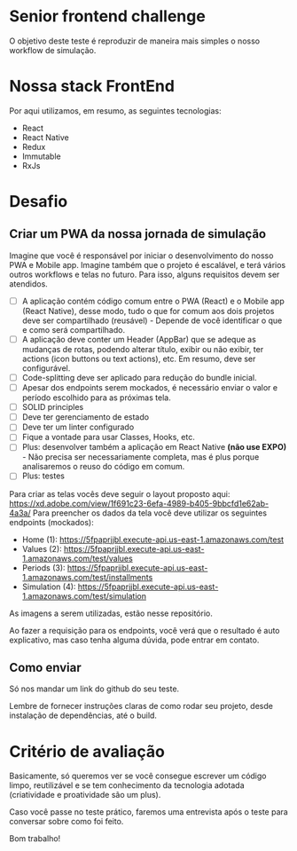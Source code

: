 # Senior frontend challenge

O objetivo deste teste é reproduzir de maneira mais simples o nosso workflow de simulação.

# Nossa stack FrontEnd
Por aqui utilizamos, em resumo, as seguintes tecnologias:
- React
- React Native
- Redux
- Immutable
- RxJs


# Desafio
## Criar um PWA da nossa jornada de simulação

Imagine que você é responsável por iniciar o desenvolvimento do nosso PWA e Mobile app. Imagine também que o projeto é escalável, e terá vários outros workflows e telas no futuro. Para isso, alguns requisitos devem ser atendidos.

- [ ] A aplicação contém código comum entre o PWA (React) e o Mobile app (React Native), desse modo, tudo o que for comum aos dois projetos deve ser compartilhado (reusável) - Depende de você identificar o que e como será compartilhado.
- [ ] A aplicação deve conter um Header (AppBar) que se adeque as mudanças de rotas, podendo alterar título, exibir ou não exibir, ter actions (icon buttons ou text actions), etc. Em resumo, deve ser configurável.
- [ ] Code-splitting deve ser aplicado para redução do bundle inicial.
- [ ] Apesar dos endpoints serem mockados, é necessário enviar o valor e período escolhido para as próximas tela.
- [ ] SOLID principles
- [ ] Deve ter gerenciamento de estado
- [ ] Deve ter um linter configurado
- [ ] Fique a vontade para usar Classes, Hooks, etc.
- [ ] Plus: desenvolver também a aplicação em React Native **(não use EXPO)** - Não precisa ser necessariamente completa, mas é plus porque analisaremos o reuso do código em comum.
- [ ] Plus: testes

Para criar as telas vocês deve seguir o layout proposto aqui: https://xd.adobe.com/view/1f691c23-6efa-4989-b405-9bbcfd1e62ab-4a3a/
Para preencher os dados da tela você deve utilizar os seguintes endpoints (mockados):
- Home (1): https://5fpaprjjbl.execute-api.us-east-1.amazonaws.com/test
- Values (2): https://5fpaprjjbl.execute-api.us-east-1.amazonaws.com/test/values
- Periods (3): https://5fpaprjjbl.execute-api.us-east-1.amazonaws.com/test/installments
- Simulation (4): https://5fpaprjjbl.execute-api.us-east-1.amazonaws.com/test/simulation

As imagens a serem utilizadas, estão nesse repositório.

Ao fazer a requisição para os endpoints, você verá que o resultado é auto explicativo, mas caso tenha alguma dúvida, pode entrar em contato.

## Como enviar
Só nos mandar um link do github do seu teste.

Lembre de fornecer instruções claras de como rodar seu projeto, desde instalação de dependências, até o build.

# Critério de avaliação

Basicamente, só queremos ver se você consegue escrever um código limpo, reutilizável e se tem conhecimento da tecnologia adotada (criatividade e proatividade são um plus).

Caso você passe no teste prático, faremos uma entrevista após o teste para conversar sobre como foi feito.

Bom trabalho!

